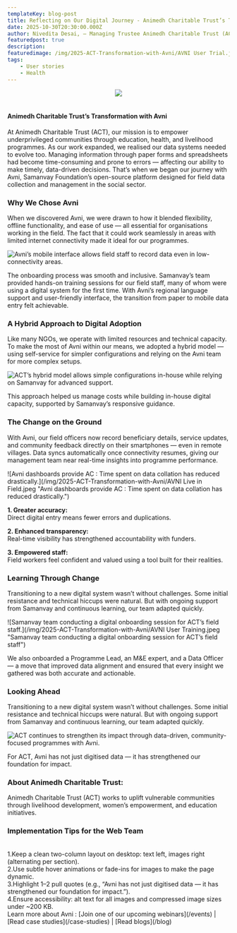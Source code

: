 ```yaml
---
templateKey: blog-post
title: Reflecting on Our Digital Journey - Animedh Charitable Trust’s Transformation with Avni
date: 2025-10-30T20:30:00.000Z
author: Nivedita Desai, – Managing Trustee Animedh Charitable Trust (ACT)
featuredpost: true
description: 
featuredimage: /img/2025-ACT-Transformation-with-Avni/AVNI User Trial.jpeg
tags:
    - User stories
    - Health
---
```


<div style="text-align: center;">
  <img src="/img/2025-ACT-Transformation-with-Avni/AVNI User Trial.jpeg" style="max-height: 100px;"/>
</div>
<br>

#### Animedh Charitable Trust’s Transformation with Avni

At Animedh Charitable Trust (ACT), our mission is to empower underprivileged communities through education, health, and livelihood programmes. As our work expanded, we realised our data systems needed to evolve too.
Managing information through paper forms and spreadsheets had become time-consuming and prone to errors — affecting our ability to make timely, data-driven decisions.
That’s when we began our journey with Avni, Samanvay Foundation’s open-source platform designed for field data collection and management in the social sector.

### Why We Chose Avni

When we discovered Avni, we were drawn to how it blended flexibility, offline functionality, and ease of use — all essential for organisations working in the field. The fact that it could work seamlessly in areas with limited internet connectivity made it ideal for our programmes.

![Avni’s mobile interface allows field staff to record data even in low-connectivity areas.](/img/2025-ACT-Transformation-with-Avni/app_act.png "Avni’s mobile interface allows field staff to record data even in low-connectivity areas.")

The onboarding process was smooth and inclusive. Samanvay’s team provided hands-on training sessions for our field staff, many of whom were using a digital system for the first time. With Avni’s regional language support and user-friendly interface, the transition from paper to mobile data entry felt achievable.

### A Hybrid Approach to Digital Adoption

Like many NGOs, we operate with limited resources and technical capacity. To make the most of Avni within our means, we adopted a hybrid model — using self-service for simpler configurations and relying on the Avni team for more complex setups.

![ACT’s hybrid model allows simple configurations in-house while relying on Samanvay for advanced support.](/img/2025-ACT-Transformation-with-Avni/app_designer_act.png "ACT’s hybrid model allows simple configurations in-house while relying on Samanvay for advanced support.")

This approach helped us manage costs while building in-house digital capacity, supported by Samanvay’s responsive guidance.

### The Change on the Ground

With Avni, our field officers now record beneficiary details, service updates, and community feedback directly on their smartphones — even in remote villages. Data syncs automatically once connectivity resumes, giving our management team near real-time insights into programme performance.

![Avni dashboards provide AC : Time spent on data collation has reduced drastically.](/img/2025-ACT-Transformation-with-Avni/AVNI Live in Field.jpeg "Avni dashboards provide AC : Time spent on data collation has reduced drastically.")

**1. Greater accuracy:**</br>
Direct digital entry means fewer errors and duplications.

**2. Enhanced transparency:**</br>
Real-time visibility has strengthened accountability with funders.

**3. Empowered staff:**</br>
Field workers feel confident and valued using a tool built for their realities.

### Learning Through Change

Transitioning to a new digital system wasn’t without challenges. Some initial resistance and technical hiccups were natural. But with ongoing support from Samanvay and continuous learning, our team adapted quickly.

![Samanvay team conducting a digital onboarding session for ACT’s field staff.](/img/2025-ACT-Transformation-with-Avni/AVNI User Training.jpeg "Samanvay team conducting a digital onboarding session for ACT’s field staff")

We also onboarded a Programme Lead, an M&E expert, and a Data Officer — a move that improved data alignment and ensured that every insight we gathered was both accurate and actionable.

### Looking Ahead

Transitioning to a new digital system wasn’t without challenges. Some initial resistance and technical hiccups were natural. But with ongoing support from Samanvay and continuous learning, our team adapted quickly.

![ACT continues to strengthen its impact through data-driven, community-focused programmes with Avni.](/img/2025-ACT-Transformation-with-Avni/metabase_act.png "ACT continues to strengthen its impact through data-driven, community-focused programmes with Avni.")

For ACT, Avni has not just digitised data — it has strengthened our foundation for impact.

### About Animedh Charitable Trust:

Animedh Charitable Trust (ACT) works to uplift vulnerable communities through livelihood development, women’s empowerment, and education initiatives.

###  Implementation Tips for the Web Team
<br>
1.Keep a clean two-column layout on desktop: text left, images right (alternating per section).

<br>
2.Use subtle hover animations or fade-ins for images to make the page dynamic.

<br>
3.Highlight 1–2 pull quotes (e.g., “Avni has not just digitised data — it has strengthened our foundation for impact.”).

<br>
4.Ensure accessibility: alt text for all images and compressed image sizes under ~200 KB.


<br/>
Learn more about Avni : [Join one of our upcoming webinars](/events) | [Read case studies](/case-studies) | [Read blogs](/blog)

<br><br>
